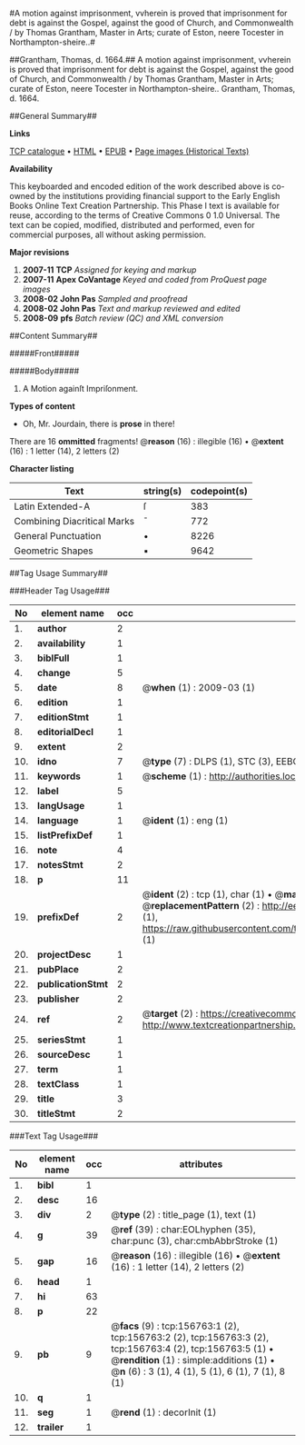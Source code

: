 #A motion against imprisonment, vvherein is proved that imprisonment for debt is against the Gospel, against the good of Church, and Commonwealth / by Thomas Grantham, Master in Arts; curate of Eston, neere Tocester in Northampton-sheire..#

##Grantham, Thomas, d. 1664.##
A motion against imprisonment, vvherein is proved that imprisonment for debt is against the Gospel, against the good of Church, and Commonwealth / by Thomas Grantham, Master in Arts; curate of Eston, neere Tocester in Northampton-sheire..
Grantham, Thomas, d. 1664.

##General Summary##

**Links**

[TCP catalogue](http://www.ota.ox.ac.uk/tcp/)  • 
[HTML](http://tei.it.ox.ac.uk/tcp/Texts-HTML/free/A85/A85539.html)  • 
[EPUB](http://tei.it.ox.ac.uk/tcp/Texts-EPUB/free/A85/A85539.epub) • 
[Page images (Historical Texts)](https://data.historicaltexts.jisc.ac.uk/view?pubId=eebo-99859740e&pageId=eebo-99859740e-156763-1)

**Availability**

This keyboarded and encoded edition of the
	       work described above is co-owned by the institutions
	       providing financial support to the Early English Books
	       Online Text Creation Partnership. This Phase I text is
	       available for reuse, according to the terms of Creative
	       Commons 0 1.0 Universal. The text can be copied,
	       modified, distributed and performed, even for
	       commercial purposes, all without asking permission.

**Major revisions**

1. __2007-11__ __TCP__ *Assigned for keying and markup*
1. __2007-11__ __Apex CoVantage__ *Keyed and coded from ProQuest page images*
1. __2008-02__ __John Pas__ *Sampled and proofread*
1. __2008-02__ __John Pas__ *Text and markup reviewed and edited*
1. __2008-09__ __pfs__ *Batch review (QC) and XML conversion*

##Content Summary##

#####Front#####

#####Body#####

1. A Motion againſt Impriſonment.

**Types of content**

  * Oh, Mr. Jourdain, there is **prose** in there!

There are 16 **ommitted** fragments! 
 @__reason__ (16) : illegible (16)  •  @__extent__ (16) : 1 letter (14), 2 letters (2)

**Character listing**


|Text|string(s)|codepoint(s)|
|---|---|---|
|Latin Extended-A|ſ|383|
|Combining             Diacritical Marks|̄|772|
|General Punctuation|•|8226|
|Geometric Shapes|▪|9642|

##Tag Usage Summary##

###Header Tag Usage###

|No|element name|occ|attributes|
|---|---|---|---|
|1.|__author__|2||
|2.|__availability__|1||
|3.|__biblFull__|1||
|4.|__change__|5||
|5.|__date__|8| @__when__ (1) : 2009-03 (1)|
|6.|__edition__|1||
|7.|__editionStmt__|1||
|8.|__editorialDecl__|1||
|9.|__extent__|2||
|10.|__idno__|7| @__type__ (7) : DLPS (1), STC (3), EEBO-CITATION (1), PROQUEST (1), VID (1)|
|11.|__keywords__|1| @__scheme__ (1) : http://authorities.loc.gov/ (1)|
|12.|__label__|5||
|13.|__langUsage__|1||
|14.|__language__|1| @__ident__ (1) : eng (1)|
|15.|__listPrefixDef__|1||
|16.|__note__|4||
|17.|__notesStmt__|2||
|18.|__p__|11||
|19.|__prefixDef__|2| @__ident__ (2) : tcp (1), char (1)  •  @__matchPattern__ (2) : ([0-9\-]+):([0-9IVX]+) (1), (.+) (1)  •  @__replacementPattern__ (2) : http://eebo.chadwyck.com/downloadtiff?vid=$1&page=$2 (1), https://raw.githubusercontent.com/textcreationpartnership/Texts/master/tcpchars.xml#$1 (1)|
|20.|__projectDesc__|1||
|21.|__pubPlace__|2||
|22.|__publicationStmt__|2||
|23.|__publisher__|2||
|24.|__ref__|2| @__target__ (2) : https://creativecommons.org/publicdomain/zero/1.0/ (1), http://www.textcreationpartnership.org/docs/. (1)|
|25.|__seriesStmt__|1||
|26.|__sourceDesc__|1||
|27.|__term__|1||
|28.|__textClass__|1||
|29.|__title__|3||
|30.|__titleStmt__|2||


###Text Tag Usage###

|No|element name|occ|attributes|
|---|---|---|---|
|1.|__bibl__|1||
|2.|__desc__|16||
|3.|__div__|2| @__type__ (2) : title_page (1), text (1)|
|4.|__g__|39| @__ref__ (39) : char:EOLhyphen (35), char:punc (3), char:cmbAbbrStroke (1)|
|5.|__gap__|16| @__reason__ (16) : illegible (16)  •  @__extent__ (16) : 1 letter (14), 2 letters (2)|
|6.|__head__|1||
|7.|__hi__|63||
|8.|__p__|22||
|9.|__pb__|9| @__facs__ (9) : tcp:156763:1 (2), tcp:156763:2 (2), tcp:156763:3 (2), tcp:156763:4 (2), tcp:156763:5 (1)  •  @__rendition__ (1) : simple:additions (1)  •  @__n__ (6) : 3 (1), 4 (1), 5 (1), 6 (1), 7 (1), 8 (1)|
|10.|__q__|1||
|11.|__seg__|1| @__rend__ (1) : decorInit (1)|
|12.|__trailer__|1||
